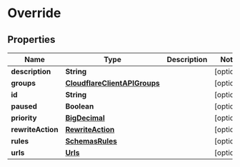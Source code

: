 # Override

## Properties
Name | Type | Description | Notes
------------ | ------------- | ------------- | -------------
**description** | **String** |  |  [optional]
**groups** | [**CloudflareClientAPIGroups**](CloudflareClientAPIGroups.md) |  |  [optional]
**id** | **String** |  |  [optional]
**paused** | **Boolean** |  |  [optional]
**priority** | [**BigDecimal**](BigDecimal.md) |  |  [optional]
**rewriteAction** | [**RewriteAction**](RewriteAction.md) |  |  [optional]
**rules** | [**SchemasRules**](SchemasRules.md) |  |  [optional]
**urls** | [**Urls**](Urls.md) |  |  [optional]

